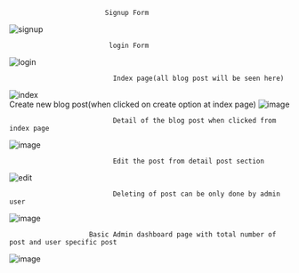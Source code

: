 

                            Signup Form
![signup](https://user-images.githubusercontent.com/29432131/30785338-45fcf44c-a183-11e7-9550-fdd0b67879d6.PNG)

                             login Form
![login](https://user-images.githubusercontent.com/29432131/30785353-703dce2a-a183-11e7-8d09-2cbc966e2bd3.PNG)

                              Index page(all blog post will be seen here)
![index](https://user-images.githubusercontent.com/29432131/30785476-c3a3e38c-a184-11e7-89b4-639e0193aa1f.PNG)                              
                              Create new blog post(when clicked on create option at index page)
![image](https://user-images.githubusercontent.com/29432131/30785523-6e78167a-a185-11e7-8344-9e712fe211a1.png)

                              Detail of the blog post when clicked from index page
![image](https://user-images.githubusercontent.com/29432131/30785487-f58cedc6-a184-11e7-8a41-7a1719321999.png)

                              Edit the post from detail post section
![edit](https://user-images.githubusercontent.com/29432131/30785433-3981e352-a184-11e7-8731-64dca1ae21e2.PNG)

                              Deleting of post can be only done by admin user
![image](https://user-images.githubusercontent.com/29432131/30785448-6e354490-a184-11e7-84d7-c141533702f4.png)

                        Basic Admin dashboard page with total number of post and user specific post  
![image](https://user-images.githubusercontent.com/29432131/30813820-1d7d873a-a22c-11e7-891b-b6dc80712d8f.png)
                        
                              
